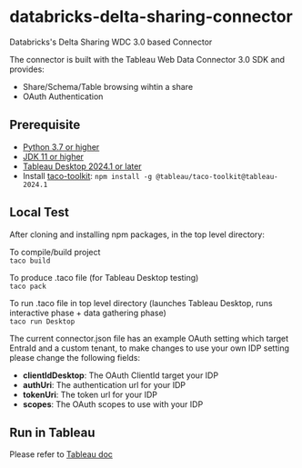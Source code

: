 # databricks-delta-sharing-connector
Databricks's Delta Sharing WDC 3.0 based Connector

The connector is built with the Tableau Web Data Connector 3.0 SDK and provides:
- Share/Schema/Table browsing wihtin a share
- OAuth Authentication

## Prerequisite
- [Python 3.7 or higher](https://www.python.org/downloads/)
- [JDK 11 or higher](https://www.oracle.com/java/technologies/downloads/)
- [Tableau Desktop 2024.1 or later](https://www.tableau.com/support/releases/desktop/2024.1)
- Install [taco-toolkit](https://help.tableau.com/current/api/webdataconnector/en-us/index.html): `npm install -g @tableau/taco-toolkit@tableau-2024.1`

## Local Test

After cloning and installing npm packages, in the top level directory:

To compile/build project  
`taco build`

To produce .taco file (for Tableau Desktop testing)  
`taco pack`

To run .taco file in top level directory (launches Tableau Desktop, runs interactive phase + data gathering phase)  
`taco run Desktop`

The current connector.json file has an example OAuth setting which target EntraId and a custom tenant, to make changes to use your own IDP setting please change the following fields:
- **clientIdDesktop**: The OAuth ClientId target your IDP
- **authUri**: The authentication url for your IDP
- **tokenUri**: The token url for your IDP
- **scopes**: The OAuth scopes to use with your IDP

## Run in Tableau
Please refer to [Tableau doc](https://tableau.github.io/connector-plugin-sdk/docs/run-taco)
